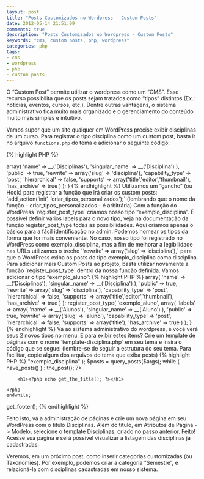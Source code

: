 ```yaml
---
layout: post
title: "Posts Customizados no Wordpress   Custom Posts"
date: 2012-05-14 21:51:09
comments: true
description: "Posts Customizados no Wordpress - Custom Posts"
keywords: "cms, custom posts, php, wordpress"
categories: php
tags:
- cms
- wordpress
- php
- custom posts
---
```


O “Custom Post” permite utilizar o wordpress como um “CMS”. Esse recurso possibilita que os posts sejam tratados como “tipos” distintos (Ex.: notícias, eventos, cursos, etc.). Dentre outras vantagens, o sistema administrativo fica muito mais organizado e o gerenciamento do conteúdo muito mais simples e intuitivo.

Vamos supor que um site qualquer em WordPress precise exibir disciplinas de um curso. Para registrar o tipo disciplina como um custom post, basta ir no arquivo `functions.php` do tema e adicionar o seguinte código:

{% highlight PHP %}
<?php
add_action('init', 'criar_tipos_personalizados');

function criar_tipos_personalizados() {
  register_post_type( 'exemplo_disciplina',
  array(
    'labels' =>
    array(
      'name' => __('Disciplinas'),
      'singular_name' => __('Disciplina')
    ),
    'public' => true,
    'rewrite' => array('slug' => 'disciplina'),
    'capability_type' => 'post',
    'hierarchical' => false,
    'supports' => array('title','editor','thumbnail'),
    'has_archive' => true
      )
  );
}
{% endhighlight %}

Utilizamos um “gancho” (ou Hook) para registrar a função que irá criar os custom posts:
`add_action(‘init’, ‘criar_tipos_personalizados’);`
(lembrando que o nome da função – criar_tipos_personalizados – é arbitrária)

Com a função do WordPress `register_post_type` criamos nosso tipo “exemplo_disciplina”. É possível definir vários labels para o novo tipo, veja na documentação da função register_post_type todas as possibilidades. Aqui criamos apenas o básico para a fácil identificação no admin.

Podemos nomear os tipos da forma que for mais conveniente. No caso, nosso tipo foi registrado no WordPress como exemplo_disciplina, mas a fim de melhorar a legibilidade nas URLs utilizamos o trecho
`‘rewrite’ => array(‘slug’ => ‘disciplina’),`
para que o WordPress exiba os posts do tipo exemplo_disciplina como disciplina.

Para adicionar mais Custom Posts ao projeto, basta utilizar novamente a função `register_post_type` dentro da nossa função definida. Vamos adicionar o tipo “exemplo_aluno”:

{% highlight PHP %}
<?php
add_action('init', 'criar_tipos_personalizados');

function criar_tipos_personalizados() {
    register_post_type( 'exemplo_disciplina',
    	array(
	        'labels' =>
    			array(
			        'name' => __('Disciplinas'),
			        'singular_name' => __('Disciplina')
			    ),		
	        'public' => true,
	        'rewrite' => array('slug' => 'disciplina'),
	        'capability_type' => 'post',
	        'hierarchical' => false,	     
	        'supports' => array('title','editor','thumbnail'),
		'has_archive' => true
	      )
	);

    register_post_type( 'exemplo_aluno',
    	array(
	        'labels' =>
    			array(
			        'name' => __('Alunos'),
			        'singular_name' => __('Aluno')
			    ),		
	        'public' => true,
	        'rewrite' => array('slug' => 'aluno'),
	        'capability_type' => 'post',
	        'hierarchical' => false,	     
	        'supports' => array('title'),
		'has_archive' => true
	      )
	);
}
{% endhighlight %}

Vá ao sistema administrativo do wordpress, e você verá seus 2 novos tipos no menu. E para exibir estes itens? Crie um template de páginas com o nome `template-disciplina.php` em seu tema e insira o código que se segue: (lembre-se de seguir a estrutura do seu tema. Para facilitar, copie algum dos arquivos do tema que exiba posts)

{% highlight PHP %}
<?php
/**
 * Template Name: Disciplinas
 *
 */
get_header();


	$args = array(
		"post_type" => "exemplo_disciplina"												
	);
	$posts = query_posts($args);

	while ( have_posts() ) : the_post();
	?>

		<h1><?php echo get_the_title(); ?></h1>

	<?php
	endwhile;

get_footer();
{% endhighlight %}

Feito isto, vá a administração de páginas e crie um nova página em seu WordPress com o título Disciplinas. Além do título, em Atributos de Página -> Modelo, selecione o template Disciplinas, criado no passo anterior. Feito! Acesse sua página e será possível visualizar a listagem das disciplinas já cadastradas.

Veremos, em um próximo post, como inserir categorias customizadas (ou Taxonomies). Por exemplo, podemos criar a categoria “Semestre”, e relacioná-la com disciplinas cadastradas em nosso sistema.
